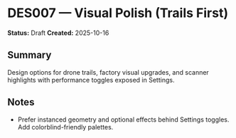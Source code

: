 # DES007 — Visual Polish (Trails First)

**Status:** Draft
**Created:** 2025-10-16

## Summary

Design options for drone trails, factory visual upgrades, and scanner highlights with performance toggles exposed in Settings.

## Notes

- Prefer instanced geometry and optional effects behind Settings toggles. Add colorblind-friendly palettes.
